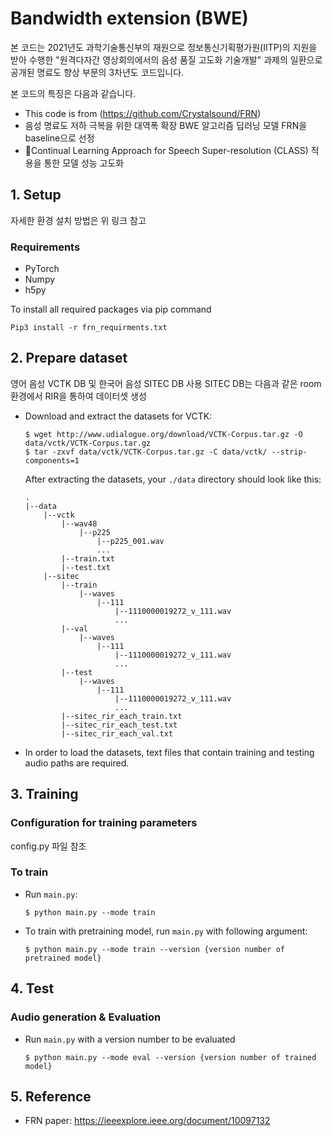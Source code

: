# Bandwidth extension (BWE)
본 코드는 2021년도 과학기술통신부의 재원으로 정보통신기획평가원(IITP)의 지원을 받아 수행한 "원격다자간 영상회의에서의 음성 품질 고도화 기술개발" 과제의 일환으로 공개된 명료도 향상 부문의 3차년도 코드입니다. 

본 코드의 특징은 다음과 같습니다.
* This code is from (https://github.com/Crystalsound/FRN)
* 음성 명료도 저하 극복을 위한 대역폭 확장 BWE 알고리즘 딥러닝 모델 FRN을 baseline으로 선정
* Continual Learning Approach for Speech Super-resolution (CLASS) 적용을 통한 모델 성능 고도화 

## 1. Setup 
자세한 환경 설치 방법은 위 링크 참고

### Requirements
* PyTorch
* Numpy
* h5py

To install all required packages via pip command
```
Pip3 install -r frn_requirments.txt
```

## 2. Prepare dataset

영어 음성 VCTK DB 및 한국어 음성 SITEC DB 사용
SITEC DB는 다음과 같은 room환경에서 RIR을 통하여 데이터셋 생성

* Download and extract the datasets for VCTK:
    ```
    $ wget http://www.udialogue.org/download/VCTK-Corpus.tar.gz -O data/vctk/VCTK-Corpus.tar.gz
    $ tar -zxvf data/vctk/VCTK-Corpus.tar.gz -C data/vctk/ --strip-components=1
    ```

  After extracting the datasets, your `./data` directory should look like this:

    ```
    .
    |--data
        |--vctk
            |--wav48
                |--p225
                    |--p225_001.wav
                    ...
            |--train.txt   
            |--test.txt
        |--sitec
            |--train
                |--waves
                    |--111
                        |--1110000019272_v_111.wav
                        ...                
            |--val
                |--waves
                    |--111
                        |--1110000019272_v_111.wav
                        ...      
            |--test
                |--waves
                    |--111
                        |--1110000019272_v_111.wav
                        ...      
            |--sitec_rir_each_train.txt   
            |--sitec_rir_each_test.txt
            |--sitec_rir_each_val.txt
    ```
* In order to load the datasets, text files that contain training and testing audio paths are required.

## 3. Training

### Configuration for training parameters
config.py 파일 참조

### To train

* Run `main.py`:
    ```
    $ python main.py --mode train
    ```
* To train with pretraining model, run `main.py` with following argument:
    ```
    $ python main.py --mode train --version {version number of pretrained model}
    ```

## 4. Test

### Audio generation & Evaluation

* Run `main.py` with a version number to be evaluated
    ```
    $ python main.py --mode eval --version {version number of trained model}
    ```

## 5. Reference
* FRN paper: https://ieeexplore.ieee.org/document/10097132
